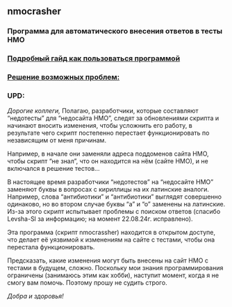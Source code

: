 ## nmocrasher
### Программа для автоматического внесения ответов в тесты НМО  

### [Подробный гайд как пользоваться программой ](https://telegra.ph/Kak-polzovatsya-nmo-crasher-08-06) 

### [Решение возможных проблем:](https://telegra.ph/Reshenie-vozmozhnyh-problem-08-11) 


### UPD: 
*Дорогие коллеги,*
Полагаю, разработчики, которые составляют “недотесты” для “недосайта НМО”, следят за обновлениями скрипта и начинают вносить изменения, чтобы усложнить его работу, в результате чего скрипт постепенно перестает функционировать по независящим от меня причинам.

Например, в начале они заменяли адреса поддоменов сайта НМО, чтобы скрипт “не знал”, что он находится на нём (сайте НМО), и не включался в решение тестов…

В настоящее время разработчики “недотестов” на “недосайте НМО” заменяют буквы в вопросах с кириллицы на их латинские аналоги. Например, слова “антибиотики” и “aнтибиoтики” выглядят совершенно одинаково, но во втором случае буквы “а” и “о” заменены на латинские. Из-за этого скрипт испытывает проблемы с поиском ответов (спасибо Levsha-Sl за информацию; на момент 22.08.24г. исправлено).

Эта программа (скрипт nmocrassher) находится в открытом доступе, что делает её уязвимой к изменениям на сайте с тестами, чтобы она перестала функционировать.

Предсказать, какие изменения могут быть внесены на сайт НМО с тестами в будущем, сложно. Поскольку мои знания программирования ограничены (занимаюсь этим как хобби), наступит момент, когда я не смогу вам помочь. Поэтому прошу не судить строго.

*Добра и здоровья!*
